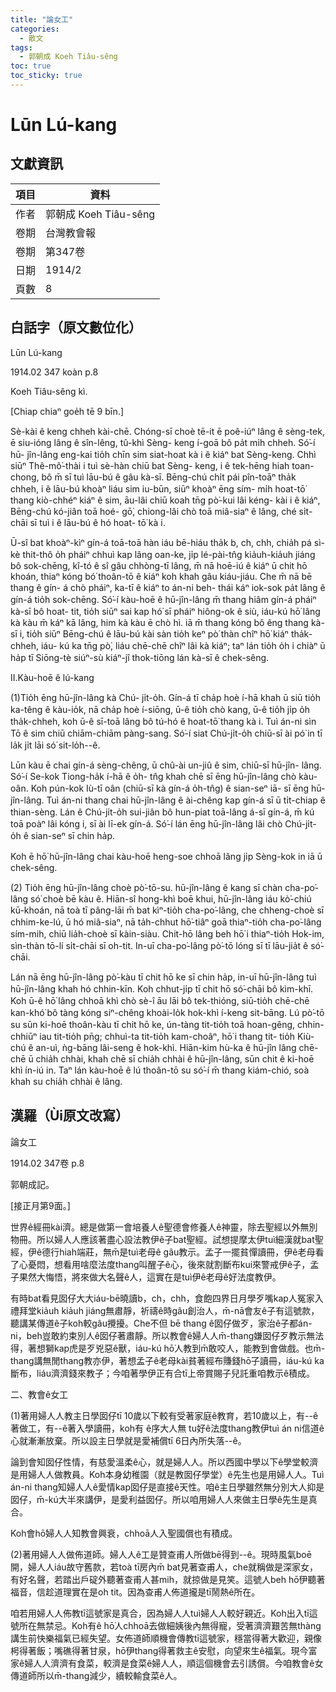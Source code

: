 ```yaml
---
title: "論女工"
categories:
  - 散文
tags:
  - 郭朝成 Koeh Tiâu-sêng
toc: true
toc_sticky: true
---
```


# Lūn Lú-kang

## 文獻資訊

| 項目 | 資料 |
|---|---|
| 作者 | 郭朝成 Koeh Tiâu-sêng |
| 卷期 | 台灣教會報 |
| 卷期 | 第347卷 |
| 日期 | 1914/2 |
| 頁數 | 8 |

## 白話字（原文數位化）

Lūn Lú-kang

1914.02 347 koàn p.8

Koeh Tiâu-sêng kì.

[Chiap chiaⁿ goe̍h tē 9 bīn.]

Sè-kài ê keng chheh kài-chē. Chóng-sī choè tē-it ē poê-iúⁿ lâng ê sèng-tek, ē siu-ióng lâng ê sîn-lêng, tû-khì Sèng- keng í-goā bô pa̍t mi̍h chheh. Só͘-í hū- jîn-lâng eng-kai tio̍h chīn sim siat-hoat kà i ê kiáⁿ bat Sèng-keng. Chhì siūⁿ Thê-mô͘-thài i tuì sè-hàn chiū bat Sèng- keng, i ê tek-hēng hiah toan-chong, bô m̄ sī tuì lāu-bú ê gâu kà-sī. Bēng-chú chi̍t pái pîn-toāⁿ tha̍k chheh, i ê lāu-bú khoàⁿ liáu sim iu-būn, siūⁿ khoàⁿ ēng sím- mi̍h hoat-tō͘ thang kiò-chhéⁿ kiáⁿ ê sim, āu-lâi chiū koah tn̄g pò͘-kui lâi kéng- kài i ê kiáⁿ, Bēng-chú kó-jiân toā hoé- gō͘, chiong-lâi chò toā miâ-siaⁿ ê lâng, ché si̍t-chāi sī tuì i ê lāu-bú ê hó hoat- tō͘ kà i.

Ū-sî bat khoàⁿ-kìⁿ gín-á toā-toā hàn iáu bē-hiáu tha̍k b, ch, chh, chia̍h pá sì- kè thit-thô o̍h pháiⁿ chhuì kap lâng oan-ke, ji̍p lé-pài-tn̂g kia̍uh-kia̍uh jiáng bô sok-chēng, kî-tó ê sî gâu chhòng-tī lâng, m̄ nā hoē-iú ê kiáⁿ ū chit hō khoán, thiaⁿ kóng bó͘ thoân-tō ê kiáⁿ koh khah gâu kiáu-jiáu. Che m̄ nā bē thang ê gín- á chò pháiⁿ, ka-tī ê kiáⁿ to án-ni beh- thái káⁿ iok-sok pa̍t lâng ê gín-á tio̍h sok-chēng. Só͘-í kàu-hoē ê hū-jîn-lâng m̄ thang hiâm gín-á pháiⁿ kà-sī bô hoat- tit, tio̍h siūⁿ sai kap hó͘ sī pháiⁿ hiông-ok ê siù, iáu-kú hō͘ lâng kà kàu m̄ káⁿ kā lâng, him kà kàu ē chò hì. iā m̄ thang kóng bô êng thang kà-sī i, tio̍h siūⁿ Bēng-chú ê lāu-bú kài sàn tio̍h keⁿ pò͘ thàn chîⁿ hō͘ kiáⁿ tha̍k-chheh, iáu- kú ka tn̄g pò͘, liáu chē-chē chîⁿ lâi kà kiáⁿ; taⁿ lán tio̍h o̍h i chiàⁿ ū ha̍p tī Siōng-tè siúⁿ-sù kiáⁿ-jî thok-tiōng lán kà-sī ê chek-sêng.

II.Kàu-hoē ê lú-kang

(1)Tio̍h ēng hū-jîn-lâng kà Chú- ji̍t-o̍h. Gín-á tī cha̍p hoè í-hā khah ū siū tio̍h ka-têng ê kàu-io̍k, nā cha̍p hoè í-siōng, ū-ê tio̍h chò kang, ū-ê tio̍h ji̍p o̍h tha̍k-chheh, koh ū-ê sī-toā lâng bô tú-hó ê hoat-tō͘ thang kà i. Tuì án-ni sìn Tō ê sim chiū chiām-chiām pàng-sang. Só͘-í siat Chú-ji̍t-o̍h chiū-sī ài pó͘ in tī la̍k ji̍t lāi só͘ sit-lo̍h--ê.

Lūn kàu ē chai gín-á sèng-chêng, ū chû-ài un-jiû ê sim, chiū-sī hū-jîn- lâng. Só͘-í Se-kok Tiong-ha̍k í-hā ê o̍h- tn̂g khah chē sī ēng hū-jîn-lâng chò kàu-oân. Koh pún-kok Iù-tī oân (chiū-sī kà gín-á o̍h-tn̂g) ê sian-seⁿ iā- sī ēng hū-jîn-lâng. Tuì án-ni thang chai hū-jîn-lâng ê ài-chêng kap gín-á sī ū ti̍t-chiap ê thian-sèng. Lán ê Chú-ji̍t-o̍h sui-jiân bô hun-piat toā-lâng á-sī gín-á, m̄ kú toā poàⁿ lâi kóng i, sī ài lī-ek gín-á. Só͘-í lán ēng hū-jîn-lâng lâi chò Chú-ji̍t-o̍h ê sian-seⁿ sī chin ha̍p.

Koh ē hō͘ hū-jîn-lâng chai kàu-hoē heng-soe chhoā lâng ji̍p Sèng-kok in iā ū chek-sêng.

(2) Tio̍h ēng hū-jîn-lâng choè pò͘-tō-su. hū-jîn-lâng ê kang sī chàn cha-po͘-lâng só͘ choè bē kàu ê. Hiān-sî hong-khì boē khui, hū-jîn-lâng iáu kò͘-chiú kū-khoán, nā toà tī pâng-lāi m̄ bat kìⁿ-tio̍h cha-po͘-lâng, che chheng-choè sī chhim-ke-lú, ū hó miâ-siaⁿ, nā ta̍h-chhut hō͘-tiâⁿ goā thiaⁿ-tio̍h cha-po͘-lâng sím-mih, chiū lia̍h-choè sī kàin-siàu. Chit-hō lâng beh hō͘ i thiaⁿ-tio̍h Hok-im, sìn-thàn tō-lí si̍t-chāi sī oh-tit. In-uī cha-po͘-lâng pò͘-tō lóng sī tī lāu-jia̍t ê só͘-chāi.

Lán nā ēng hū-jîn-lâng pò͘-kàu tī chit hō ke sī chin ha̍p, in-uī hū-jîn-lâng tuì hū-jîn-lâng khah hó chhin-kīn. Koh chhut-ji̍p tī chit hō só͘-chāi bô kìm-khī. Koh ū-ê hō͘ lâng chhoā khì chò sè-î āu lāi bô tek-thióng, siū-tio̍h chē-chē kan-khó͘ bô tàng kóng siⁿ-chêng khoài-lo̍k hok-khì í-keng sit-bāng. Lú pò͘-tō su sūn ki-hoē thoân-kàu tī chit hō ke, ún-tàng tit-tio̍h toā hoan-gêng, chhin-chhiūⁿ iau tit-tio̍h pn̄g; chhuì-ta tit-tio̍h kam-choâⁿ, hō͘ i thang tit- tio̍h Kiù-chú ê an-uì, ǹg-bāng lâi-seng ê hok-khì. Hiān-kim hù-ka ê hū-jîn lâng chē-chē ū chia̍h chhài, khah chē sī chia̍h chhài ê hū-jîn-lâng, sūn chit ê ki-hoē khì ín-iú in. Taⁿ lán kàu-hoē ê lú thoân-tō su só͘-í m̄ thang kiám-chió, soà khah su chia̍h chhài ê lâng.

## 漢羅（Ùi原文改寫）

論女工

1914.02 347卷 p.8

郭朝成記。

[接正月第9面。]

世界ê經冊kài濟。總是做第一會培養人ê聖德會修養人ê神靈，除去聖經以外無別物冊。所以婦人人應該著盡心設法教伊ê子bat聖經。試想提摩太伊tuì細漢就bat聖經，伊ê德行hiah端莊，無m̄是tuì老母ê gâu教示。孟子一擺貧憚讀冊，伊ê老母看了心憂悶，想看用啥麼法度thang叫醒子ê心，後來就割斷布kui來警戒伊ê子，孟子果然大悔悟，將來做大名聲ê人，這實在是tuì伊ê老母ê好法度教伊。

有時bat看見囡仔大大iáu-bē曉讀b，ch，chh，食飽四界日月學歹嘴kap人冤家入禮拜堂kia̍uh kia̍uh jiáng無肅靜，祈禱ê時gâu創治人，m̄-nā會友ê子有這號款，聽講某傳道ê子koh較gâu攪擾。Che不但 bē thang ê囡仔做歹，家治ê子都án-ni，beh豈敢約束別人ê囡仔著肅靜。所以教會ê婦人人m̄-thang嫌囡仔歹教示無法得，著想獅kap虎是歹兇惡ê獸，iáu-kú hō͘人教到m̄敢咬人，能教到會做戲。也m̄-thang講無閒thang教亦伊，著想孟子ê老母kài貧著經布賺錢hō͘子讀冊，iáu-kú ka斷布，liáu濟濟錢來教子；今咱著學伊正有合tī上帝賞賜子兒託重咱教示ê積成。

二、教會ê女工

(1)著用婦人人教主日學囡仔tī 10歲以下較有受著家庭ê教育，若10歲以上，有--ê著做工，有--ê著入學讀冊，koh有 ê序大人無 tu好ê法度thang教伊tuì án ni信道ê心就漸漸放棄。所以設主日學就是愛補償tī 6日內所失落--ê。

論到會知囡仔性情，有慈愛溫柔ê心，就是婦人人。所以西國中學以下ê學堂較濟是用婦人人做教員。Koh本身幼稚園（就是教囡仔學堂）ê先生也是用婦人人。Tuì án-ni thang知婦人人ê愛情kap囡仔是直接ê天性。咱ê主日學雖然無分別大人抑是囡仔，m̄-kú大半來講伊，是愛利益囡仔。所以咱用婦人人來做主日學ê先生是真合。

Koh會hō͘婦人人知教會興衰，chhoā人入聖國償也有積成。

(2)著用婦人人做佈道師。婦人人ê工是贊查甫人所做bē得到--ê。現時風氣boē開，婦人人iáu故守舊款，若toà tī房內m̄ bat見著查甫人，che就稱做是深家女，有好名聲，若踏出戶碇外聽著查甫人甚mih，就掠做是見笑。這號人beh hō͘伊聽著福音，信趁道理實在是oh tit。因為查甫人佈道攏是tī鬧熱ê所在。

咱若用婦人人佈教tī這號家是真合，因為婦人人tuì婦人人較好親近。Koh出入tī這號所在無禁忌。Koh有ê hō͘人chhoā去做細姨後內無得寵，受著濟濟艱苦無thàng講生前快樂福氣已經失望。女佈道師順機會傳教tī這號家，穩當得著大歡迎，親像枵得著飯；嘴礁得著甘泉，hō͘伊thang得著救主ê安慰，向望來生ê福氣。現今富家ê婦人人濟濟有食菜，較濟是食菜ê婦人人，順這個機會去引誘償。今咱教會ê女傳道師所以m̄-thang減少，續較輸食菜ê人。
